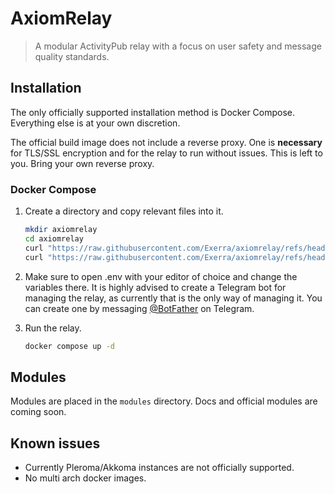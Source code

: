 # AxiomRelay

> A modular ActivityPub relay with a focus on user safety and message quality standards.

## Installation

The only officially supported installation method is Docker Compose. Everything else is at your own discretion.

The official build image does not include a reverse proxy. One is **necessary** for TLS/SSL encryption and for the relay to run without issues. This is left to you. Bring your own reverse proxy.

### Docker Compose

1.  Create a directory and copy relevant files into it.

    ```sh
    mkdir axiomrelay
    cd axiomrelay
    curl "https://raw.githubusercontent.com/Exerra/axiomrelay/refs/heads/main/docker-compose.yml" -o docker-compose.yml
    curl "https://raw.githubusercontent.com/Exerra/axiomrelay/refs/heads/main/.env.example" -o .env
    ```

2.  Make sure to open .env with your editor of choice and change the variables there.
    It is highly advised to create a Telegram bot for managing the relay, as currently that is the only way of managing it. You can create one by messaging [@BotFather](https://t.me/botfather) on Telegram.

3.  Run the relay.
    ```sh
    docker compose up -d
    ```

## Modules

Modules are placed in the `modules` directory. Docs and official modules are coming soon.

## Known issues

- Currently Pleroma/Akkoma instances are not officially supported.
- No multi arch docker images.